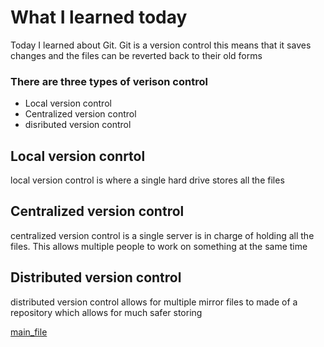 # What I learned today
Today I learned about Git. Git is a version control this means that it saves changes and the files can be reverted back to their old forms

### There are three types of verison control
- Local version control
- Centralized version control 
- disributed version control

## Local version conrtol
local version control is where a single hard drive stores all the files

## Centralized version control
centralized version control is a single server is in charge of holding all the files. This allows multiple people to work on something at the same time

## Distributed version control
distributed version control allows for multiple mirror files to made of a repository which allows for much safer storing

[main_file](README.md)
